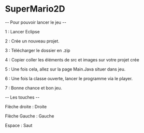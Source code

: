 # SuperMario2D


-- Pour pouvoir lancer le jeu --


1 : Lancer Eclipse 


2 : Crée un nouveau projet. 


3 : Télécharger le dossier en .zip 


4 : Copier coller les éléments de src et images sur votre projet crée 


5 : Une fois cela, allez sur la page Main.Java situer dans jeu.


6 : Une fois la classe ouverte, lancer le programme via le player.


7 : Bonne chance et bon jeu.

-- Les touches -- 

Flèche droite : Droite 


Flèche Gauche : Gauche 


Espace : Saut 
